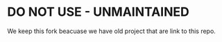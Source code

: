 # DO NOT USE - UNMAINTAINED

We keep this fork beacuase we have old project that are link to this repo.
